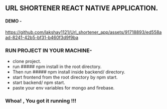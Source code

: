 ## URL SHORTENER REACT NATIVE APPLICATION.

#### DEMO - 

https://github.com/lakshay1121/Url_shortener_app/assets/91718893/ed558aad-8241-42b5-bf31-b460f3d9f9ba

### RUN PROJECT IN YOUR MACHINE-
  - clone project.
  - run ##### npm install in the root directory.
  - Then run ##### npm install inside backend/ directory.
  - start frontend from the root directory by npm start.
  - start backend/ npm start.
  - paste your env variables for mongo and firebase.

### Whoa! , You got it running !!!
